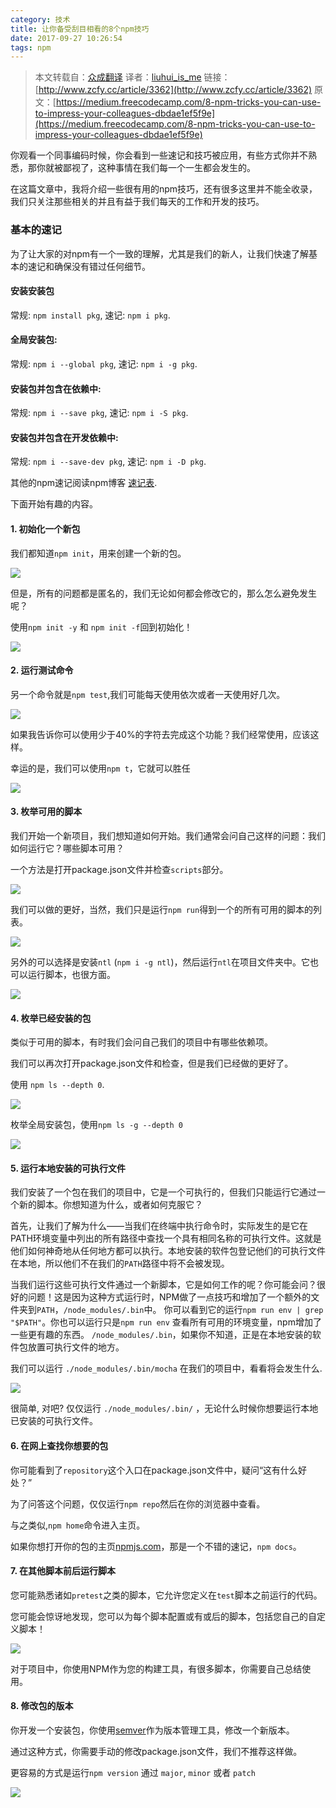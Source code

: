 ```yaml
---
category: 技术
title: 让你备受刮目相看的8个npm技巧
date: 2017-09-27 10:26:54
tags: npm
---
```


> 本文转载自：[众成翻译](http://www.zcfy.cc)
> 译者：[liuhui_is_me](http://www.zcfy.cc/@liuhui_is_me)
> 链接：[http://www.zcfy.cc/article/3362](http://www.zcfy.cc/article/3362)
> 原文：[https://medium.freecodecamp.com/8-npm-tricks-you-can-use-to-impress-your-colleagues-dbdae1ef5f9e](https://medium.freecodecamp.com/8-npm-tricks-you-can-use-to-impress-your-colleagues-dbdae1ef5f9e)

你观看一个同事编码时候，你会看到一些速记和技巧被应用，有些方式你并不熟悉，那你就被鄙视了，这种事情在我们每一个一生都会发生的。

在这篇文章中，我将介绍一些很有用的npm技巧，还有很多这里并不能全收录，我们只关注那些相关的并且有益于我们每天的工作和开发的技巧。
<!-- more -->
### 基本的速记

为了让大家的对npm有一个一致的理解，尤其是我们的新人，让我们快速了解基本的速记和确保没有错过任何细节。

#### 安装安装包

常规: `npm install pkg`, 速记: `npm i pkg`.

#### 全局安装包:

常规: `npm i --global pkg`, 速记: `npm i -g pkg`.

#### 安装包并包含在依赖中:

常规: `npm i --save pkg`, 速记: `npm i -S pkg`.

#### 安装包并包含在开发依赖中:

常规: `npm i --save-dev pkg`, 速记: `npm i -D pkg`.

其他的npm速记阅读npm博客 [速记表](https://docs.npmjs.com/misc/config#shorthands-and-other-cli-niceties).

下面开始有趣的内容。

#### 1\. 初始化一个新包

我们都知道`npm init`，用来创建一个新的包。

![](http://p0.qhimg.com/t01d9e905292304482f.gif)

但是，所有的问题都是匿名的，我们无论如何都会修改它的，那么怎么避免发生呢？

使用`npm init -y` 和 `npm init -f`回到初始化！

![](http://p0.qhimg.com/t018b19458ea1e4f29c.gif)

#### 2\. 运行测试命令

另一个命令就是`npm test`,我们可能每天使用依次或者一天使用好几次。

![](http://p0.qhimg.com/t013675388a929b715a.gif)

如果我告诉你可以使用少于40%的字符去完成这个功能？我们经常使用，应该这样。

幸运的是，我们可以使用`npm t`，它就可以胜任

![](http://p0.qhimg.com/t0119b0f93fdbce3c52.gif)

#### 3\. 枚举可用的脚本

我们开始一个新项目，我们想知道如何开始。我们通常会问自己这样的问题：我们如何运行它？哪些脚本可用？

一个方法是打开package.json文件并检查`scripts`部分。

![](http://p0.qhimg.com/t01e0d5d6b57de82093.gif)

我们可以做的更好，当然，我们只是运行`npm run`得到一个的所有可用的脚本的列表。

![](http://p0.qhimg.com/t0185df886f66ed19f9.gif)

另外的可以选择是安装`ntl` (`npm i -g ntl`)，然后运行` ntl `在项目文件夹中。它也可以运行脚本，也很方面。

![](http://p0.qhimg.com/t01c60c779d0d614408.gif)

#### 4\. 枚举已经安装的包

类似于可用的脚本，有时我们会问自己我们的项目中有哪些依赖项。

我们可以再次打开package.json文件和检查，但是我们已经做的更好了。

使用 `npm ls --depth 0`.

![](http://p0.qhimg.com/t014ad711b281c288ae.gif)

枚举全局安装包，使用`npm ls -g --depth 0`

![](http://p0.qhimg.com/t01ab4908f2e4500392.gif)

#### 5\. 运行本地安装的可执行文件

我们安装了一个包在我们的项目中，它是一个可执行的，但我们只能运行它通过一个新的脚本。你想知道为什么，或者如何克服它？

首先，让我们了解为什么——当我们在终端中执行命令时，实际发生的是它在PATH环境变量中列出的所有路径中查找一个具有相同名称的可执行文件。这就是他们如何神奇地从任何地方都可以执行。本地安装的软件包登记他们的可执行文件在本地，所以他们不在我们的`PATH`路径中将不会被发现。

当我们运行这些可执行文件通过一个新脚本，它是如何工作的呢？你可能会问？很好的问题！这是因为这种方式运行时，NPM做了一点技巧和增加了一个额外的文件夹到`PATH`，`/node_modules/.bin`中。
你可以看到它的运行`npm run env | grep "$PATH"`。你也可以运行只是`npm run env` 查看所有可用的环境变量，npm增加了一些更有趣的东西。
`/node_modules/.bin`，如果你不知道，正是在本地安装的软件包放置可执行文件的地方。

我们可以运行 `./node_modules/.bin/mocha` 在我们的项目中，看看将会发生什么.

![](http://p0.qhimg.com/t011a44c15fdb274912.gif)

很简单, 对吧? 仅仅运行 `./node_modules/.bin/` ，无论什么时候你想要运行本地已安装的可执行文件。

#### 6\. 在网上查找你想要的包

你可能看到了`repository`这个入口在package.json文件中，疑问“这有什么好处？”

为了问答这个问题，仅仅运行`npm repo`然后在你的浏览器中查看。

与之类似,`npm home`命令进入主页。

如果你想打开你的包的主页[npmjs.com](https://www.npmjs.com/)，那是一个不错的速记，`npm docs`。

#### 7\. 在其他脚本前后运行脚本

您可能熟悉诸如`pretest`之类的脚本，它允许您定义在`test`脚本之前运行的代码。

您可能会惊讶地发现，您可以为每个脚本配置或有或后的脚本，包括您自己的自定义脚本！

![](http://p0.qhimg.com/t010206810a272d84df.gif)

对于项目中，你使用NPM作为您的构建工具，有很多脚本，你需要自己总结使用。

#### 8\. 修改包的版本

你开发一个安装包，你使用[semver](http://semver.org/)作为版本管理工具，修改一个新版本。

通过这种方式，你需要手动的修改package.json文件，我们不推荐这样做。

更容易的方式是运行`npm version` 通过 `major`, `minor` 或者 `patch`

![](http://p0.qhimg.com/t01794393233d68fbaf.gif)
